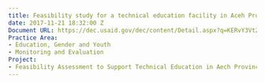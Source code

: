 ```yaml
---
title: Feasibility study for a technical education facility in Aceh Province
date: 2017-11-21 18:32:00 Z
Document URL: https://dec.usaid.gov/dec/content/Detail.aspx?q=KERvY3VtZW50cy5JbnN0aXR1dGlvbl9vcl9VU0FJRF9CdXJlYXVfQXV0aG9yOigoIjAwOTA1NCAtIERldlRlY2ggU3lzdGVtcywgSW5jLiIpIE9SICgiMDA1OTMxIC0gRGV2ZWxvcG1lbnQgVGVjaG5vbG9naWVzLCBJbmMuIChEZXZUZWNoKSIpKSk=&ctID=ODVhZjk4NWQtM2YyMi00YjRmLTkxNjktZTcxMjM2NDBmY2Uy&rID=MjkyNzQw&qcf=ODVhZjk4NWQtM2YyMi00YjRmLTkxNjktZTcxMjM2NDBmY2Uy&ph=VHJ1ZQ==&bckToL=VHJ1ZQ==&
Practice Area:
- Education, Gender and Youth
- Monitoring and Evaluation
Project:
- Feasibility Assessment to Support Technical Education in Aech Province
---
```


